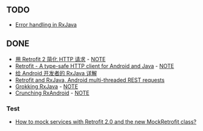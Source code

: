 TODO
---
* [Error handling in RxJava](http://blog.danlew.net/2015/12/08/error-handling-in-rxjava/)

DONE
---
* [用 Retrofit 2 简化 HTTP 请求](https://realm.io/cn/news/droidcon-jake-wharton-simple-http-retrofit-2/) - [NOTE](note-on-simple-http-retrofit-2.md)
* [Retrofit - A type-safe HTTP client for Android and Java](http://square.github.io/retrofit/) - [NOTE](note-on-retrofit-site.md)
* [给 Android 开发者的 RxJava 详解](http://gank.io/post/560e15be2dca930e00da1083)
* [Retrofit and RxJava, Android multi-threaded REST requests](http://randomdotnext.com/retrofit-rxjava/)
* [Grokking RxJava](http://blog.danlew.net/2014/09/15/grokking-rxjava-part-1/) - [NOTE](note-on-grokking-rxjava.md)
* [Crunching RxAndroid](https://medium.com/crunching-rxandroid/crunching-rxandroid-intro-c27eb6f009ea#.xjgsno48f) - [NOTE](note-on-crunching-rxandroid.md)

### Test
* [How to mock services with Retrofit 2.0 and the new MockRetrofit class?](http://stackoverflow.com/questions/34740665/how-to-mock-services-with-retrofit-2-0-and-the-new-mockretrofit-class)
